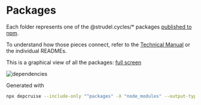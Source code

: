 # Packages

Each folder represents one of the @strudel.cycles/* packages [published to npm](https://www.npmjs.com/org/strudel.cycles).

To understand how those pieces connect, refer to the [Technical Manual](https://github.com/tidalcycles/strudel/wiki/Technical-Manual) or the individual READMEs.

This is a graphical view of all the packages: [full screen](https://raw.githubusercontent.com/tidalcycles/strudel/main/dependencies.svg)

![dependencies](https://raw.githubusercontent.com/tidalcycles/strudel/main/dependencies.svg)

Generated with

```sh
npx depcruise --include-only "^packages" -X "node_modules" --output-type dot packages | dot -T svg > dependencygraph.svg
```
